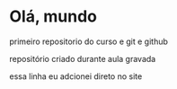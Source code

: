 # Olá, mundo
 primeiro repositorio do curso e git e github

 repositório criado durante aula gravada

essa linha eu adcionei direto no site
